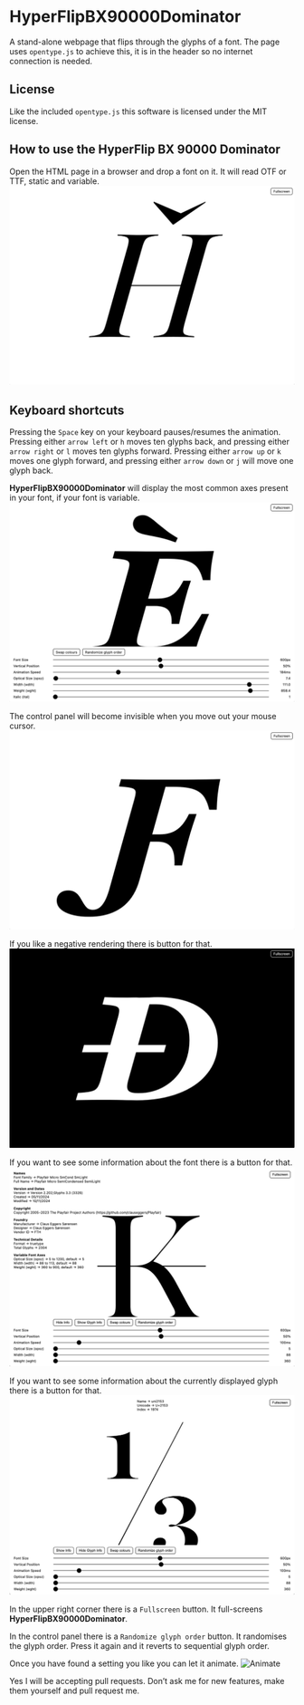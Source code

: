 # HyperFlipBX90000Dominator
A stand-alone webpage that flips through the glyphs of a font. The page uses `opentype.js` to achieve this, it is in the header so no internet connection is needed.

## License
Like the included `opentype.js` this software is licensed under the MIT license.

##  How to use the HyperFlip BX 90000 Dominator
Open the HTML page in a browser and drop a font on it. It will read OTF or TTF, static and variable.
![Open the HTML page](images/1.png)

## Keyboard shortcuts
Pressing the `Space` key on your keyboard pauses/resumes the animation. Pressing either `arrow left` or `h` moves ten glyphs back, and pressing either `arrow right` or `l` moves ten glyphs forward. Pressing either `arrow up` or `k` moves one glyph forward, and pressing either `arrow down` or `j` will move one glyph back.

**HyperFlipBX90000Dominator** will display the most common axes present in your font, if your font is variable.
![Adjust the values](images/3.png)

The control panel will become invisible when you move out your mouse cursor.
![Clean interface](images/4.png)

If you like a negative rendering there is button for that.
![Colour toggle](images/5.png)

If you want to see some information about the font there is a button for that.
![Font info](images/font-info.png)

If you want to see some information about the currently displayed glyph there is a button for that.
![Glyph info](images/glyph-info.png)

In the upper right corner there is a `Fullscreen` button. It full-screens **HyperFlipBX90000Dominator**.

In the control panel there is a `Randomize glyph order` button. It randomises the glyph order. Press it again and it reverts to sequential glyph order.

Once you have found a setting you like you can let it animate.
![Animate](images/animation.gif)

Yes I will be accepting pull requests. Don’t ask me for new features, make them yourself and pull request me.